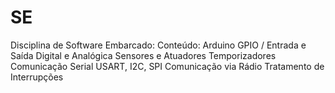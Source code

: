 # SE
Disciplina de Software Embarcado:
Conteúdo:
Arduino
GPIO / Entrada e Saída
Digital e Analógica
Sensores e Atuadores
Temporizadores
Comunicação Serial
USART, I2C, SPI
Comunicação via Rádio
Tratamento de Interrupções

